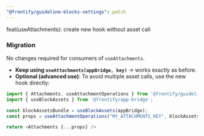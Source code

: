 ```yaml
---
"@frontify/guideline-blocks-settings": patch
---
```


feat(useAttachments): create new hook without asset call

### Migration
No changes required for consumers of `useAttachments`.  

- **Keep using `useAttachments(appBridge, key)`** → works exactly as before.  
- **Optional (advanced use)**: To avoid multiple asset calls, use the new hook directly:

```ts
import { Attachments, useAttachmentOperations } from '@frontify/guideline-blocks-settings';
import { useBlockAssets } from '@frontify/app-bridge';

const blockAssetsBundle = useBlockAssets(appBridge);
const props = useAttachmentOperations("MY_ATTACHMENTS_KEY", blockAssetsBundle);

return <Attachments {...props} />
```
